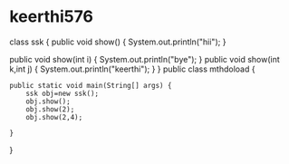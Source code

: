 # keerthi576
class ssk
{
public void show()
{
	System.out.println("hii");
	}

public void show(int i)
{
	System.out.println("bye");
	}
public void show(int k,int j)
{
	System.out.println("keerthi");
}
}
public class mthdoload {

	public static void main(String[] args) {
		ssk obj=new ssk();
		obj.show();
		obj.show(2);
		obj.show(2,4);

	}

}

